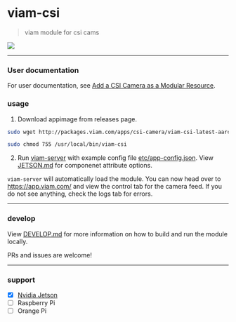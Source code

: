 # viam-csi
> viam module for csi cams

![](./etc/viam-server.png)

___

### User documentation

For user documentation, see [Add a CSI Camera as a Modular Resource](https://docs.viam.com/extend/modular-resources/examples/csi/).

### usage

1. Download appimage from releases page.
```bash
sudo wget http://packages.viam.com/apps/csi-camera/viam-csi-latest-aarch64.AppImage -O /usr/local/bin/viam-csi
```

```bash
sudo chmod 755 /usr/local/bin/viam-csi
```

2. Run [viam-server](https://docs.viam.com/installation/) with example config file [etc/app-config.json](https://github.com/seanavery/viam-csi/blob/master/etc/app-config.json). View [JETSON.md](./doc/JETSON.md) for componenet attribute options.

`viam-server` will automatically load the module. You can now head over to https://app.viam.com/ and view the control tab for the camera feed. If you do not see anything, check the logs tab for errors. 

___

### develop

View [DEVELOP.md](./doc/DEVELOP.md) for more information on how to build and run the module locally.

PRs and issues are welcome!

___

### support

- [x] [Nvidia Jetson](./doc/JETSON.md)
- [ ] Raspberry Pi
- [ ] Orange Pi
